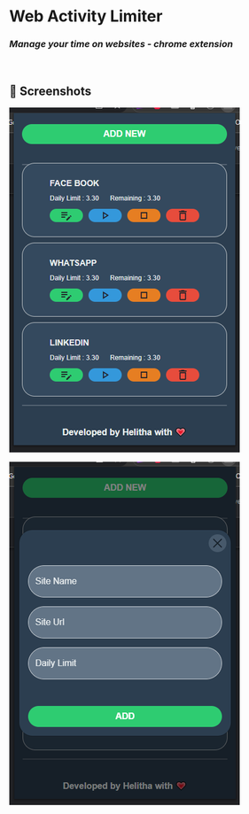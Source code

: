 # **Web Activity Limiter**

### *Manage your time on websites - chrome extension*
<br>

## 📸 **Screenshots**

![Loading Screen Gif](assets/Screenshot/1.png)

![Loading Screen Gif](assets/Screenshot/2.png)
